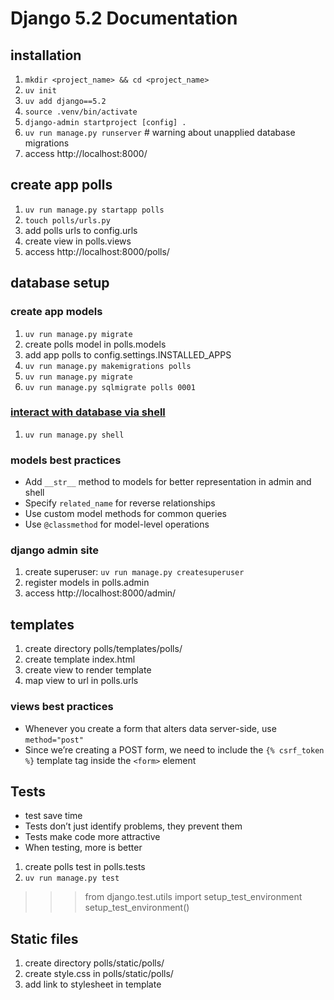 # Django 5.2 Documentation

## installation
1. `mkdir <project_name> && cd <project_name>`
2. `uv init`
3. `uv add django==5.2`
4. `source .venv/bin/activate`
5. `django-admin startproject [config] .`
6. `uv run manage.py runserver` # warning about unapplied database migrations
7. access http://localhost:8000/

## create app polls
1. `uv run manage.py startapp polls`
2. `touch polls/urls.py`
3. add polls urls to config.urls
4. create view in polls.views
5. access http://localhost:8000/polls/

## database setup

### create app models
1. `uv run manage.py migrate`
2. create polls model in polls.models 
3. add app polls to config.settings.INSTALLED_APPS
4. `uv run manage.py makemigrations polls`
5. `uv run manage.py migrate`
6. `uv run manage.py sqlmigrate polls 0001`

### [interact with database via shell](/tuto/django_shell.md)
1. `uv run manage.py shell`

### models best practices
- Add `__str__` method to models for better representation in admin and shell
- Specify `related_name` for reverse relationships
- Use custom model methods for common queries
- Use `@classmethod` for model-level operations

### django admin site
1. create superuser: `uv run manage.py createsuperuser`
2. register models in polls.admin
3. access http://localhost:8000/admin/

## templates
1. create directory polls/templates/polls/
2. create template index.html
3. create view to render template
4. map view to url in polls.urls

### views best practices
- Whenever you create a form that alters data server-side, use `method="post"`
- Since we’re creating a POST form, we need to include the `{% csrf_token %}` template tag inside the `<form>` element

## Tests
- test save time
- Tests don’t just identify problems, they prevent them
- Tests make code more attractive
- When testing, more is better

1. create polls test in polls.tests
2. `uv run manage.py test`

>>> from django.test.utils import setup_test_environment
>>> setup_test_environment()

## Static files
1. create directory polls/static/polls/
2. create style.css in polls/static/polls/
3. add link to stylesheet in template